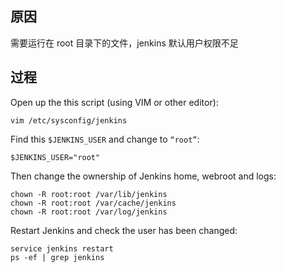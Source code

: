 ## 原因
需要运行在 root 目录下的文件，jenkins 默认用户权限不足

## 过程

Open up the this script (using VIM or other editor):
```
vim /etc/sysconfig/jenkins
```

Find this `$JENKINS_USER` and change to `“root”`:
```
$JENKINS_USER="root"
```
Then change the ownership of Jenkins home, webroot and logs:
```
chown -R root:root /var/lib/jenkins
chown -R root:root /var/cache/jenkins
chown -R root:root /var/log/jenkins
```
Restart Jenkins and check the user has been changed:
```
service jenkins restart
ps -ef | grep jenkins
```